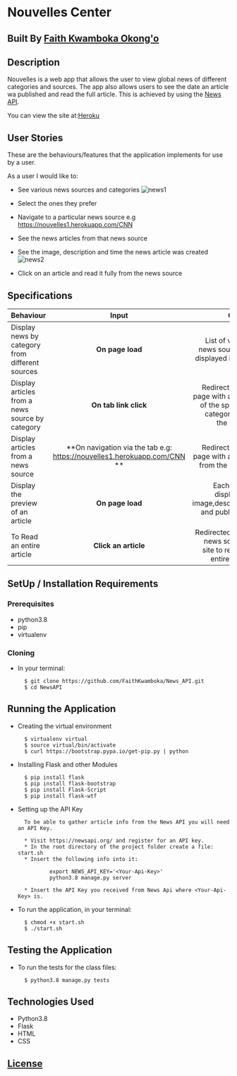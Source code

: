 # Nouvelles Center

## Built By [Faith Kwamboka Okong'o](https://github.com/FaithKwamboka)

## Description
Nouvelles is a web app that allows the user to view global news of different categories and sources. The app also allows users to see the date an article wa published and read the full article. This is achieved by using the [News API](https://newsapi.org/).

You can view the site at:[Heroku](https://nouvelles1.herokuapp.com/)

## User Stories
These are the behaviours/features that the application implements for use by a user.

As a user I would like to:
* See various news sources and categories
![news1](https://user-images.githubusercontent.com/100117264/166223780-de5a599e-f1aa-4102-b809-19c5fbe45cfc.png)

* Select the ones they prefer
* Navigate to a particular news source e.g https://nouvelles1.herokuapp.com/CNN
* See the news articles from that news source
* See the image, description and time the news article was created
![news2](https://user-images.githubusercontent.com/100117264/166223793-bcb6b86d-d80e-44ab-86e2-fdf750705921.png)

* Click on an article and read it fully from the news source

## Specifications
| Behaviour | Input | Output |
| :---------------- | :---------------: | ------------------: |
| Display news by category from different sources | **On page load** | List of various news sources is displayed in a list |
| Display articles from a news source by category | **On tab link click** | Redirected to a page with articles of the specified category from the source |
| Display articles from a news source | **On navigation via the tab e.g: https://nouvelles1.herokuapp.com/CNN  ** | Redirected to a page with articles from the source |
| Display the preview of an article | **On page load** | Each article displays an image,description and publication date |
| To Read an entire article  | **Click an article** | Redirected to the news source's site to read the entire article |


## SetUp / Installation Requirements
### Prerequisites
* python3.8
* pip
* virtualenv

### Cloning
* In your terminal:

        $ git clone https://github.com/FaithKwamboka/News_API.git
        $ cd NewsAPI

## Running the Application
* Creating the virtual environment

        $ virtualenv virtual
        $ source virtual/bin/activate
        $ curl https://bootstrap.pypa.io/get-pip.py | python

* Installing Flask and other Modules

        $ pip install flask
        $ pip install flask-bootstrap
        $ pip install Flask-Script
        $ pip install flask-wtf

* Setting up the API Key

        To be able to gather article info from the News API you will need an API Key.

        * Visit https://newsapi.org/ and register for an API key.
        * In the root directory of the project folder create a file: start.sh
        * Insert the following info into it:

                export NEWS_API_KEY='<Your-Api-Key>'
                python3.8 manage.py server

        * Insert the API Key you received from News Api where <Your-Api-Key> is.

* To run the application, in your terminal:

        $ chmod +x start.sh
        $ ./start.sh

## Testing the Application
* To run the tests for the class files:

        $ python3.8 manage.py tests

## Technologies Used
* Python3.8
* Flask
* HTML
* CSS

## [License](https://github.com/FaithKwamboka/News_API/blob/master/LICENSE)


